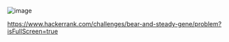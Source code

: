 ![image](https://github.com/user-attachments/assets/ad9b41c1-aca4-421a-a244-5039a93397d5)

https://www.hackerrank.com/challenges/bear-and-steady-gene/problem?isFullScreen=true
